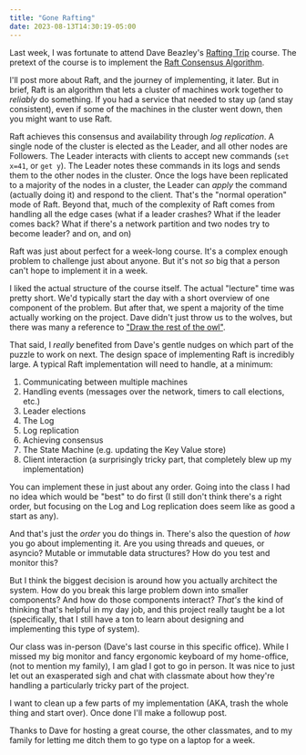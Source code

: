 ```yaml
---
title: "Gone Rafting"
date: 2023-08-13T14:30:19-05:00
---
```


Last week, I was fortunate to attend Dave Beazley's [Rafting
Trip](https://dabeaz.com/raft.html) course. The pretext of the course is to
implement the [Raft Consensus Algorithm](https://raft.github.io/).

I'll post more about Raft, and the journey of implementing, it later. But in
brief, Raft is an algorithm that lets a cluster of machines work together to
*reliably* do something. If you had a service that needed to stay up (and stay
consistent), even if some of the machines in the cluster went down, then you
might want to use Raft.

Raft achieves this consensus and availability through *log replication*. A
single node of the cluster is elected as the Leader, and all other nodes are
Followers. The Leader interacts with clients to accept new commands (`set x=41`,
or `get y`). The Leader notes these commands in its logs and sends them to the
other nodes in the cluster. Once the logs have been replicated to a majority of
the nodes in a cluster, the Leader can *apply* the command (actually doing it)
and respond to the client. That's the "normal operation" mode of Raft. Beyond
that, much of the complexity of Raft comes from handling all the edge cases
(what if a leader crashes? What if the leader comes back? What if there's a
network partition and two nodes try to become leader? and on, and on)

Raft was just about perfect for a week-long course. It's a complex enough
problem to challenge just about anyone. But it's not *so* big that a person
can't hope to implement it in a week.

I liked the actual structure of the course itself. The actual "lecture" time was
pretty short. We'd typically start the day with a short overview of one
component of the problem. But after that, we spent a majority of the time
actually working on the project. Dave didn't just throw us to the wolves, but
there was many a reference to ["Draw the rest of the
owl"](https://knowyourmeme.com/memes/how-to-draw-an-owl).

That said, I *really* benefited from Dave's gentle nudges on which part of the
puzzle to work on next. The design space of implementing Raft is incredibly large.
A typical Raft implementation will need to handle, at a minimum:

1. Communicating between multiple machines
2. Handling events (messages over the network, timers to call elections, etc.)
3. Leader elections
4. The Log
5. Log replication
6. Achieving consensus
7. The State Machine (e.g. updating the Key Value store)
8. Client interaction (a surprisingly tricky part, that completely blew up my
   implementation)

You can implement these in just about any order. Going into the class I had no
idea which would be "best" to do first (I still don't think there's a right
order, but focusing on the Log and Log replication does seem like as good a
start as any).

And that's just the *order* you do things in. There's also the question of *how*
you go about implementing it. Are you using threads and queues, or asyncio?
Mutable or immutable data structures? How do you test and monitor this?

But I think the biggest decision is around how you actually architect the
system. How do you break this large problem down into smaller components? And
how do those components interact? *That's* the kind of thinking that's helpful
in my day job, and this project really taught be a lot (specifically, that I
still have a ton to learn about designing and implementing this type of system).

Our class was in-person (Dave's last course in this specific office). While I
missed my big monitor and fancy ergonomic keyboard of my home-office, (not to
mention my family), I am glad I got to go in person. It was nice to just let out
an exasperated sigh and chat with classmate about how they're handling a
particularly tricky part of the project.

I want to clean up a few parts of my implementation (AKA, trash the whole thing
and start over). Once done I'll make a followup post.

Thanks to Dave for hosting a great course, the other classmates, and to my
family for letting me ditch them to go type on a laptop for a week.